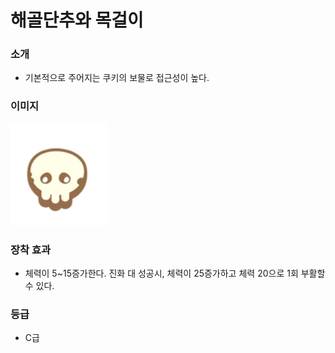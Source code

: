 # 해골단추와 목걸이
### 소개
- 기본적으로 주어지는 쿠키의 보물로 접근성이 높다.
### 이미지

![이미지](./tre-view-1.01.PNG)
### 장착 효과
- 체력이 5~15증가한다. 진화 대 성공시, 체력이 25증가하고 체력 20으로 1회 부활할 수 있다.
### 등급
- C급
